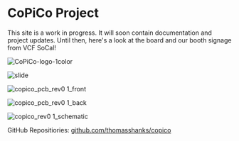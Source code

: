 # CoPiCo Project

This site is a work in progress. It will soon contain documentation and project updates. Until then, here's a look at the board and our booth signage from VCF SoCal!

![CoPiCo-logo-1color](https://github.com/copico-project/copico-project.github.io/assets/12594889/527a19a2-db6b-4df0-9803-3915321b6bd9)

![slide](https://github.com/copico-project/copico-project.github.io/assets/12594889/9eda657b-8d8f-4d80-92b9-797193df81df)

![copico_pcb_rev0 1_front](https://github.com/copico-project/copico-project.github.io/assets/12594889/0aa3bfe4-2129-4f73-a520-9b2466cd4f9c)

![copico_pcb_rev0 1_back](https://github.com/copico-project/copico-project.github.io/assets/12594889/a098ccb4-ed93-4c8d-b08d-daa03b462ec4)

![copico_rev0 1_schematic](https://github.com/copico-project/copico-project.github.io/assets/12594889/c0cf58be-9429-46f0-86e5-202292c2e352)

GitHub Repositiories: [github.com/thomasshanks/copico](https://github.com/thomasshanks/copico)
